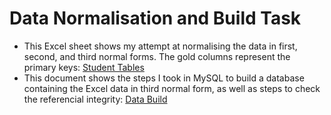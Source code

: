 # Data Normalisation and Build Task

*   This Excel sheet shows my attempt at normalising the data in first, second, and third normal forms. The gold columns represent the primary keys:  [Student Tables](student_records.xlsx)
*   This document shows the steps I took in MySQL to build a database containing the Excel data in third normal form, as well as steps to check the referencial integrity:
   [Data Build](Database_Build_Task.pdf)
